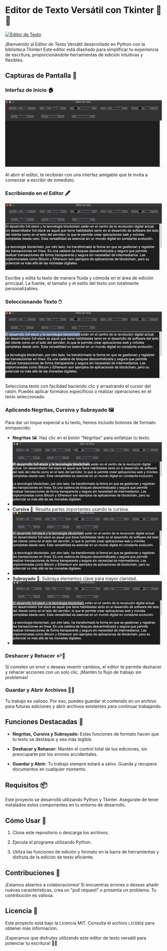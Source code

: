 # Editor de Texto Versátil con Tkinter 📝✨

[![Editor de Texto](enlace_a_la_imagen_de_inicio.png)](enlace_a_la_imagen_de_inicio.png)

¡Bienvenido al Editor de Texto Versátil desarrollado en Python con la biblioteca Tkinter! Este editor está diseñado para simplificar tu experiencia de escritura, proporcionándote herramientas de edición intuitivas y flexibles.

## Capturas de Pantalla 📸

### Interfaz de Inicio 🏠

![Inicio](Inicio.png)

Al abrir el editor, te recibirán con una interfaz amigable que te invita a comenzar a escribir de inmediato.

### Escribiendo en el Editor 🖋️

![Escribiendo](Escribir.png)

Escribe y edita tu texto de manera fluida y cómoda en el área de edición principal. La fuente, el tamaño y el estilo del texto son totalmente personalizables.

### Seleccionando Texto 🖱️

![Seleccionando Texto](Selccionar.png)

Selecciona texto con facilidad haciendo clic y arrastrando el cursor del ratón. Puedes aplicar formatos específicos o realizar operaciones en el texto seleccionado.

### Aplicando Negritas, Cursiva y Subrayado 🖼️

Para dar un toque especial a tu texto, hemos incluido botones de formato enriquecido:

- **Negritas** 🖼️: Haz clic en el botón "Negritas" para enfatizar tu texto.
- ![Texto negrita](Negrita.png)
- **Cursiva** 📜: Resalta partes importantes usando la cursiva.
- ![Texto cursiva](Cursiva.png)
- **Subrayado** 📌: Subraya elementos clave para mayor claridad.
- ![Texto subrayado](Subrallado.png)

### Deshacer y Rehacer ↩️🔁

Si cometes un error o deseas revertir cambios, el editor te permite deshacer y rehacer acciones con un solo clic. ¡Mantén tu flujo de trabajo sin problemas!

### Guardar y Abrir Archivos 💾📂

Tu trabajo es valioso. Por eso, puedes guardar el contenido en un archivo para futuras ediciones y abrir archivos existentes para continuar trabajando.

## Funciones Destacadas 🚀

- **Negritas, Cursiva y Subrayado:** Estas funciones de formato hacen que tu texto se destaque y sea más legible.

- **Deshacer y Rehacer:** Mantén el control total de tus ediciones, sin preocuparte por los errores accidentales.

- **Guardar y Abrir:** Tu trabajo siempre estará a salvo. Guarda y recupera documentos en cualquier momento.

## Requisitos 📦

Este proyecto se desarrolló utilizando Python y Tkinter. Asegúrate de tener instalados estos componentes en tu entorno de desarrollo.

## Cómo Usar 🚀

1. Clona este repositorio o descarga los archivos.

2. Ejecuta el programa utilizando Python.

3. Utiliza las funciones de edición y formato en la barra de herramientas y disfruta de la edición de texto eficiente.

## Contribuciones 🤝

¡Estamos abiertos a colaboraciones! Si encuentras errores o deseas añadir nuevas características, crea un "pull request" o presenta un problema. Tu contribución es valiosa.

## Licencia 📜

Este proyecto está bajo la Licencia MIT. Consulta el archivo `LICENSE` para obtener más información.

¡Esperamos que disfrutes utilizando este editor de texto versátil para potenciar tu escritura! 📝✨
